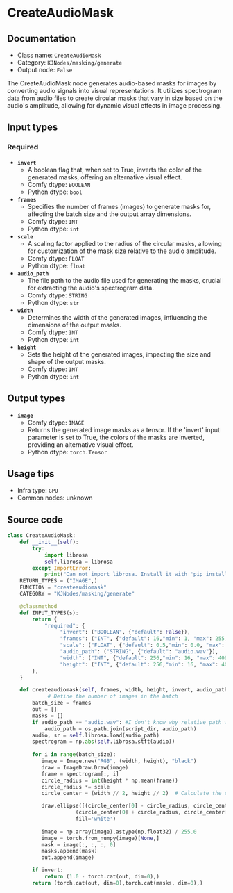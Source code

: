 # CreateAudioMask
## Documentation
- Class name: `CreateAudioMask`
- Category: `KJNodes/masking/generate`
- Output node: `False`

The CreateAudioMask node generates audio-based masks for images by converting audio signals into visual representations. It utilizes spectrogram data from audio files to create circular masks that vary in size based on the audio's amplitude, allowing for dynamic visual effects in image processing.
## Input types
### Required
- **`invert`**
    - A boolean flag that, when set to True, inverts the color of the generated masks, offering an alternative visual effect.
    - Comfy dtype: `BOOLEAN`
    - Python dtype: `bool`
- **`frames`**
    - Specifies the number of frames (images) to generate masks for, affecting the batch size and the output array dimensions.
    - Comfy dtype: `INT`
    - Python dtype: `int`
- **`scale`**
    - A scaling factor applied to the radius of the circular masks, allowing for customization of the mask size relative to the audio amplitude.
    - Comfy dtype: `FLOAT`
    - Python dtype: `float`
- **`audio_path`**
    - The file path to the audio file used for generating the masks, crucial for extracting the audio's spectrogram data.
    - Comfy dtype: `STRING`
    - Python dtype: `str`
- **`width`**
    - Determines the width of the generated images, influencing the dimensions of the output masks.
    - Comfy dtype: `INT`
    - Python dtype: `int`
- **`height`**
    - Sets the height of the generated images, impacting the size and shape of the output masks.
    - Comfy dtype: `INT`
    - Python dtype: `int`
## Output types
- **`image`**
    - Comfy dtype: `IMAGE`
    - Returns the generated image masks as a tensor. If the 'invert' input parameter is set to True, the colors of the masks are inverted, providing an alternative visual effect.
    - Python dtype: `torch.Tensor`
## Usage tips
- Infra type: `GPU`
- Common nodes: unknown


## Source code
```python
class CreateAudioMask:
    def __init__(self):
        try:
            import librosa
            self.librosa = librosa
        except ImportError:
            print("Can not import librosa. Install it with 'pip install librosa'")
    RETURN_TYPES = ("IMAGE",)
    FUNCTION = "createaudiomask"
    CATEGORY = "KJNodes/masking/generate"

    @classmethod
    def INPUT_TYPES(s):
        return {
            "required": {
                 "invert": ("BOOLEAN", {"default": False}),
                 "frames": ("INT", {"default": 16,"min": 1, "max": 255, "step": 1}),
                 "scale": ("FLOAT", {"default": 0.5,"min": 0.0, "max": 2.0, "step": 0.01}),
                 "audio_path": ("STRING", {"default": "audio.wav"}),
                 "width": ("INT", {"default": 256,"min": 16, "max": 4096, "step": 1}),
                 "height": ("INT", {"default": 256,"min": 16, "max": 4096, "step": 1}),
        },
    } 

    def createaudiomask(self, frames, width, height, invert, audio_path, scale):
             # Define the number of images in the batch
        batch_size = frames
        out = []
        masks = []
        if audio_path == "audio.wav": #I don't know why relative path won't work otherwise...
            audio_path = os.path.join(script_dir, audio_path)
        audio, sr = self.librosa.load(audio_path)
        spectrogram = np.abs(self.librosa.stft(audio))
        
        for i in range(batch_size):
           image = Image.new("RGB", (width, height), "black")
           draw = ImageDraw.Draw(image)
           frame = spectrogram[:, i]
           circle_radius = int(height * np.mean(frame))
           circle_radius *= scale
           circle_center = (width // 2, height // 2)  # Calculate the center of the image

           draw.ellipse([(circle_center[0] - circle_radius, circle_center[1] - circle_radius),
                      (circle_center[0] + circle_radius, circle_center[1] + circle_radius)],
                      fill='white')
             
           image = np.array(image).astype(np.float32) / 255.0
           image = torch.from_numpy(image)[None,]
           mask = image[:, :, :, 0] 
           masks.append(mask)
           out.append(image)

        if invert:
            return (1.0 - torch.cat(out, dim=0),)
        return (torch.cat(out, dim=0),torch.cat(masks, dim=0),)

```
